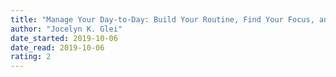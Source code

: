 ```yaml
---
title: "Manage Your Day-to-Day: Build Your Routine, Find Your Focus, and Sharpen Your Creative Mind"
author: "Jocelyn K. Glei"
date_started: 2019-10-06
date_read: 2019-10-06
rating: 2
---
```

